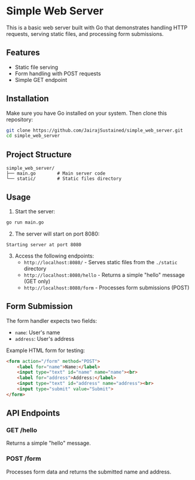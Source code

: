 # Simple Web Server

This is a basic web server built with Go that demonstrates handling HTTP requests, serving static files, and processing form submissions.

## Features

- Static file serving
- Form handling with POST requests
- Simple GET endpoint

## Installation

Make sure you have Go installed on your system. Then clone this repository:

```bash
git clone https://github.com/JairajSustained/simple_web_server.git
cd simple_web_server
```

## Project Structure

```
simple_web_server/
├── main.go        # Main server code
└── static/        # Static files directory
```

## Usage

1. Start the server:

```bash
go run main.go
```

2. The server will start on port 8080:
```
Starting server at port 8080
```

3. Access the following endpoints:
   - `http://localhost:8080/` - Serves static files from the `./static` directory
   - `http://localhost:8080/hello` - Returns a simple "hello" message (GET only)
   - `http://localhost:8080/form` - Processes form submissions (POST)

## Form Submission

The form handler expects two fields:
- `name`: User's name
- `address`: User's address

Example HTML form for testing:

```html
<form action="/form" method="POST">
    <label for="name">Name:</label>
    <input type="text" id="name" name="name"><br>
    <label for="address">Address:</label>
    <input type="text" id="address" name="address"><br>
    <input type="submit" value="Submit">
</form>
```

## API Endpoints

### GET /hello
Returns a simple "hello" message.

### POST /form
Processes form data and returns the submitted name and address.


